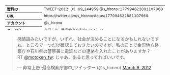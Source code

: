 <table style="font-size: 9pt; width: 610px; margin-bottom: 20px; height: 80px;">
<tbody>
    <tr>
        <th align=left>資料ID</th>
        <td align=left>TWEET::2012-03-09_144959:@s_hirono::177994622881107968</td>
    </tr>
    <tr>
        <th align=left>URL</th>
        <td align=left>https://twitter.com/s_hirono/status/177994622881107968</td>
    </tr>
    <tr>
        <th align=left>アカウント</th>
        <td align=left>@s_hirono</td>
    </tr>
    <tr>
        <th align=left>ユーザ名</th>
        <td align=left>非常上告-最高検察庁御中_ツイッター</td>
    </tr>
    <tr>
        <th align=left>ツイートの記録日時</th>
        <td align=left>created_at 2022-08-24_1438</td>
    </tr>
</tbody>
</table>
<blockquote class="twitter-tweet" data-width="450"  data-lang="ja"><p lang="ja" dir="ltr">感情論みたいですが、いずれ、社会が決めることになるかもしれないですね。ところで一つだけ確認しておきたいのですが、私のことで金沢地方検察庁や石川県の警察署に電話などの連絡を入れたことがありますか？　RT <a href="https://twitter.com/motoken_tw?ref_src=twsrc%5Etfw">@motoken_tw</a>: じゃあ、出ると思ってればいいです。</p>&mdash; 非常上告-最高検察庁御中_ツイッター (@s_hirono) <a href="https://twitter.com/s_hirono/status/177994622881107968?ref_src=twsrc%5Etfw">March 9, 2012</a></blockquote>
<script async src="https://platform.twitter.com/widgets.js" charset="utf-8"></script>


